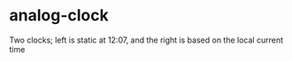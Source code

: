analog-clock
============

Two clocks; left is static at 12:07, and the right is based on the local current time